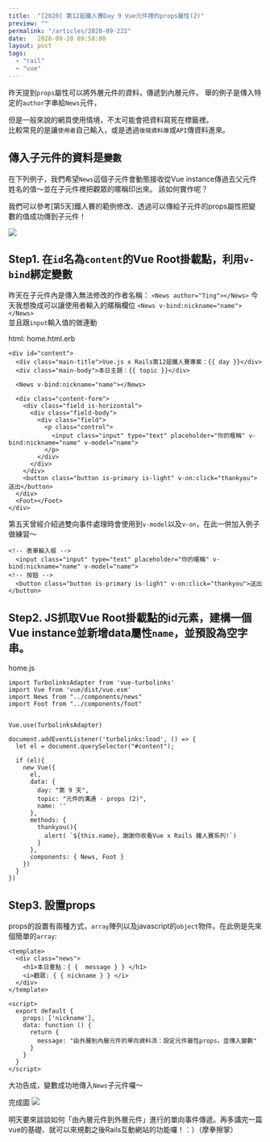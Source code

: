 ```yaml
---
title:  "[2020] 第12屆鐵人賽Day 9 Vue元件裡的props屬性(2)"
preview: ""
permalink: "/articles/2020-09-222"
date:   2020-09-20 09:58:00
layout: post
tags: 
  - "rail"
  - "vue"    
---
```


昨天提到`props`屬性可以將外層元件的資料，傳遞到內層元件。
舉的例子是傳入特定的`author`字串給`News`元件，

但是一般來說的網頁使用情境，不太可能會把資料寫死在標籤裡。  
比較常見的是讓`使用者`自己輸入，或是透過`後端資料庫`或`API`傳資料進來。  


## 傳入子元件的資料是`變數`

在下列例子，我們希望`News`這個子元件會動態接收從Vue instance傳過去父元件姓名的值～並在子元件裡把觀眾的暱稱印出來。
該如何實作呢？  

我們可以參考[第5天]鐵人賽的範例修改、透過可以傳給子元件的props屬性把變數的值成功傳到子元件！

![](https://i.imgur.com/WR8NFb0.png)

## Step1. 在`id`名為`content`的Vue Root掛載點，利用`v-bind`綁定變數

昨天在子元件內是傳入無法修改的作者名稱：
`<News author="Ting"></News>` 
今天我想換成可以讓使用者輸入的暱稱欄位
`<News v-bind:nickname="name"></News>`  
並且跟`input`輸入值的做連動

html: home.html.erb
```
<div id="content">
  <div class="main-title">Vue.js x Rails第12屆鐵人賽專案：{{ day }}</div>
  <div class="main-body">本日主題：{{ topic }}</div>

  <News v-bind:nickname="name"></News>

  <div class="content-form">
    <div class="field is-horizontal">
      <div class="field-body">
        <div class="field">
          <p class="control">
            <input class="input" type="text" placeholder="你的暱稱" v-bind:nickname="name" v-model="name">
          </p>
        </div>
      </div>
    </div>
    <button class="button is-primary is-light" v-on:click="thankyou">送出</button>
  </div>    
  <Foot></Foot>
</div>
```

第五天曾經介紹過雙向事件處理時會使用到`v-model`以及`v-on`，在此一併加入例子做練習～

```
<!-- 表單輸入框 -->
  <input class="input" type="text" placeholder="你的暱稱" v-bind:nickname="name" v-model="name">
<!-- 按鈕 -->
  <button class="button is-primary is-light" v-on:click="thankyou">送出</button>
```


## Step2. JS抓取Vue Root掛載點的id元素，建構一個Vue instance並新增data屬性`name`，並預設為空字串。

home.js
```
import TurbolinksAdapter from 'vue-turbolinks'
import Vue from 'vue/dist/vue.esm'
import News from "../components/news"
import Foot from "../components/foot"


Vue.use(TurbolinksAdapter)

document.addEventListener('turbolinks:load', () => {
  let el = document.querySelector("#content");

  if (el){
    new Vue({
      el,
      data: {
        day: "第 9 天",
        topic: "元件的溝通 - props (2)",
        name: ''
      },
      methods: {
        thankyou(){
          alert( `${this.name}，謝謝你收看Vue x Rails 鐵人賽系列!`)
        }
      },
      components: { News, Foot }
    })    
  }
})

```

## Step3. 設置props

props的設置有兩種方式，`array`陣列以及javascript的`object`物件。在此例是先來個簡單的`array`:

```
<template>
  <div class="news">
    <h1>本日重點：{ {  message } } </h1>
    <i>觀眾: { { nickname } } </i>
  </div>
</template>

<script>
  export default { 
    props: ['nickname'],    
    data: function () {
      return {
        message: "由外層到內層元件的單向資料流：設定元件屬性props，並傳入變數"
      }
    }
  }
</script>
```

大功告成，變數成功地傳入`News`子元件囉～

完成圖
![](https://i.imgur.com/rtvKb5H.png)

明天要來談談如何「由內層元件到外層元件」進行的單向事件傳遞。再多講完一篇vue的基礎、就可以來規劃之後Rails互動網站的功能囉！：）（摩拳擦掌）
